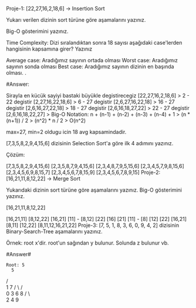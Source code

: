 Proje-1: [22,27,16,2,18,6] -> Insertion Sort

Yukarı verilen dizinin sort türüne göre aşamalarını yazınız.

Big-O gösterimini yazınız.

Time Complexity: Dizi sıralandıktan sonra 18 sayısı aşağıdaki case'lerden hangisinin kapsamına girer? Yazınız

Average case: Aradığımız sayının ortada olması Worst case: Aradığımız sayının sonda olması Best case: Aradığımız sayının dizinin en başında olması. .

#Answer:

Sirayla en kücük sayiyi bastaki büyükle degistirecegiz
[22,27,16,2,18,6] > 2 - 22 degistir
[2,27,16,22,18,6] > 6 - 27 degistir
[2,6,27,16,22,18] > 16 - 27 degistir
[2,6,16,27,22,18] > 18 - 27 degistir
[2,6,16,18,27,22] > 22 - 27 degistir
[2,6,16,18,22,27] >
Big-O Notation: n + (n-1) + (n-2) + (n-3) + (n-4) + 1 > (n * (n+1)) / 2 > (n^2) * n / 2 > O(n^2)

max=27, min=2 oldugu icin 18 avg kapsamindadir.

[7,3,5,8,2,9,4,15,6] dizisinin Selection Sort'a göre ilk 4 adımını yazınız.

Çözüm:

[7,3,5,8,2,9,4,15,6]
[2,3,5,8,7,9,4,15,6]
[2,3,4,8,7,9,5,15,6]
[2,3,4,5,7,9,8,15,6]
[2,3,4,5,6,9,8,15,7]
[2,3,4,5,6,7,8,15,9]
[2,3,4,5,6,7,8,9,15]
Proje-2: [16,21,11,8,12,22] -> Merge Sort

Yukarıdaki dizinin sort türüne göre aşamalarını yazınız. Big-O gösterimini yazınız.

[16,21,11,8,12,22]

[16,21,11] [8,12,22]
[16,21] [11] - [8,12] [22]
[16] [21] [11] - [8] [12] [22]
[16,21] [8,11] [12,22]
[8,11,12,16,21,22]
Proje-3: [7, 5, 1, 8, 3, 6, 0, 9, 4, 2] dizisinin Binary-Search-Tree aşamalarını yazınız.

Örnek: root x'dir. root'un sağından y bulunur. Solunda z bulunur vb.

#Answer#

    Root: 5
      5
   /    \
  1      7
 / \    / \
0   3  6   8 
   / \      \
  2   4      9